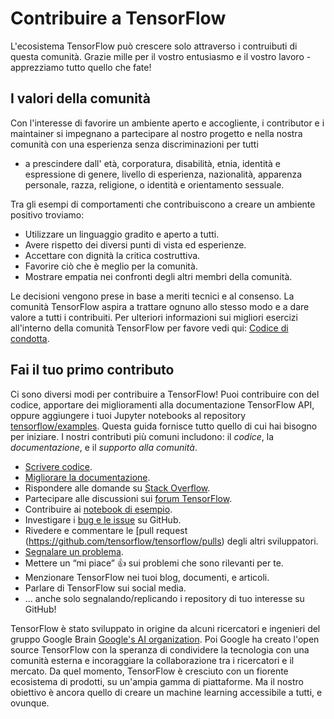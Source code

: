 # Contribuire a TensorFlow

L'ecosistema TensorFlow può crescere solo attraverso i contruibuti di questa comunità. 
Grazie mille per il vostro entusiasmo e il vostro lavoro - apprezziamo tutto quello che fate!

## I valori della comunità

Con l'interesse di favorire un ambiente aperto e accogliente,  i contributor e i maintainer si impegnano 
a partecipare al nostro progetto e nella nostra comunità con una esperienza senza discriminazioni per tutti
 - a prescindere dall' età, corporatura, disabilità, etnia, identità e espressione di genere, livello di esperienza,
  nazionalità, apparenza personale, razza, religione, o identità e orientamento sessuale. 

Tra gli esempi di comportamenti che contribuiscono a creare un ambiente positivo troviamo: 

*  Utilizzare un linguaggio gradito e aperto a tutti.
*   Avere rispetto dei diversi punti di vista ed esperienze.
*   Accettare con dignità la critica costruttiva.
*   Favorire ciò che è meglio per la comunità.
*   Mostrare empatia nei confronti degli altri membri della comunità.

Le decisioni vengono prese in base a meriti tecnici e al consenso. La comunità TensorFlow aspira a trattare
 ognuno allo stesso modo e a dare valore a tutti i contribuiti.
 Per ulteriori informazioni sui migliori esercizi all'interno della comunità TensorFlow per favore vedi qui: 
[Codice di condotta](https://github.com/tensorflow/tensorflow/blob/master/CODE_OF_CONDUCT.md).

## Fai il tuo primo contributo

Ci sono diversi modi per contribuire a TensorFlow! Puoi contribuire con del codice,
 apportare dei miglioramenti alla documentazione TensorFlow API, oppure aggiungere i tuoi 
Jupyter notebooks al repository [tensorflow/examples](http://www.github.com/tensorflow/examples).
Questa guida fornisce tutto quello di cui hai bisogno per iniziare. I nostri contributi più comuni includono:
 il *codice*, la *documentazione*, e il *supporto alla comunità*.

- [Scrivere codice](code.md).
- [Migliorare la documentazione](docs.md).
- Rispondere alle domande su
  [Stack Overflow](https://stackoverflow.com/questions/tagged/tensorflow).
- Partecipare alle discussioni sui
  [forum TensorFlow](https://www.tensorflow.org/community/forums).
- Contribuire ai [notebook di esempio](http://www.github.com/tensorflow/examples).
- Investigare i [bug e le issue](https://github.com/tensorflow/tensorflow/issues)
  su GitHub.
- Rivedere e commentare le
  [pull request (https://github.com/tensorflow/tensorflow/pulls) degli altri sviluppatori.
- [Segnalare un problema](https://github.com/tensorflow/tensorflow/issues/new/choose).
- Mettere un “mi piace” 👍 sui problemi che sono rilevanti per te.
- Menzionare TensorFlow nei tuoi blog, documenti, e articoli.
- Parlare di TensorFlow sui social media.
- ... anche solo segnalando/replicando i repository di tuo interesse su GitHub!

TensorFlow è stato sviluppato in origine da alcuni ricercatori e ingenieri del gruppo Google
Brain [Google's AI organization](https://ai.google/). Poi Google ha creato l'open source TensorFlow
 con la speranza di condividere la tecnologia con una comunità esterna e incoraggiare 
 la collaborazione tra i ricercatori e il mercato. Da quel momento,
TensorFlow è cresciuto con un fiorente ecosistema di prodotti, su un'ampia gamma di piattaforme.
 Ma il nostro obiettivo è ancora quello di creare un machine learning accessibile a tutti,
e ovunque.